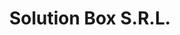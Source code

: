 ---
title: "Solution Box S.R.L."
url: /ciudad-autonoma-de-buenos-aires/solution-box-s-r-l/
shop: general
---